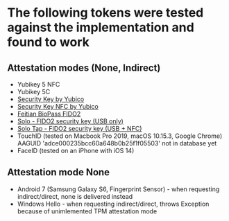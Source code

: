 # The following tokens were tested against the implementation and found to work

## Attestation modes (None, Indirect)

* Yubikey 5 NFC
* Yubikey 5C
* [Security Key by Yubico](https://support.yubico.com/support/solutions/articles/15000006900-security-key-by-yubico)
* [Security Key NFC by Yubico](https://support.yubico.com/support/solutions/articles/15000019469-security-key-nfc)
* [Feitian BioPass FIDO2](https://www.ftsafe.com/Products/FIDO/Bio)
* [Solo - FIDO2 security key (USB only)](https://solokeys.com/collections/all/products/solo)
* [Solo Tap - FIDO2 security key (USB + NFC)](https://solokeys.com/collections/all/products/solo-tap)
* TouchID (tested on Macbook Pro 2019, macOS 10.15.3, Google Chrome)
  AAGUID 'adce000235bcc60a648b0b25f1f05503' not in database yet
* FaceID (tested on an iPhone with iOS 14)

## Attestation mode None

* Android 7 (Samsung Galaxy S6, Fingerprint Sensor) - when requesting
  indirect/direct, none is delivered instead
* Windows Hello - when requesting indirect/direct, throws Exception because of unimlemented TPM attestation mode
